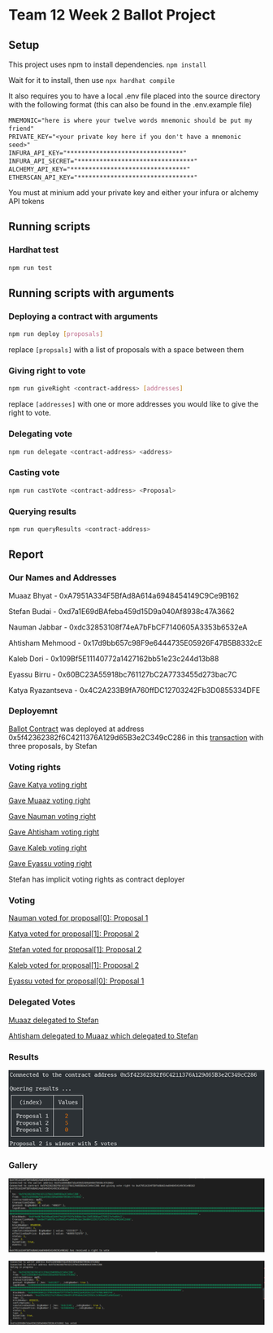 # Team 12 Week 2 Ballot Project

## Setup

This project uses npm to install dependencies. `npm install`

Wait for it to install, then use `npx hardhat compile`

It also requires you to have a local .env file placed into the source directory with the following format (this can also be found in the .env.example file)

```.env
MNEMONIC="here is where your twelve words mnemonic should be put my friend"
PRIVATE_KEY="<your private key here if you don't have a mnemonic seed>"
INFURA_API_KEY="********************************"
INFURA_API_SECRET="********************************"
ALCHEMY_API_KEY="********************************"
ETHERSCAN_API_KEY="********************************"
```
You must at minium add your private key and either your infura or alchemy API tokens

## Running scripts

### Hardhat test

```bash
npm run test
```

## Running scripts with arguments

### Deploying a contract with arguments

```bash
npm run deploy [proposals]
```
replace `[propsals]` with a list of proposals with a space between them

### Giving right to vote

```bash
npm run giveRight <contract-address> [addresses]
```
replace `[addresses]` with one or more addresses you would like to give the right to vote.

### Delegating vote

```bash
npm run delegate <contract-address> <address> 
```

### Casting vote

```bash
npm run castVote <contract-address> <Proposal>
```

### Querying results

```bash
npm run queryResults <contract-address>
```

## Report

### Our Names and Addresses

Muaaz Bhyat - 0xA7951A334F5BfAd8A614a6948454149C9Ce9B162

Stefan Budai - 0xd7a1E69dBAfeba459d15D9a040Af8938c47A3662

Nauman Jabbar - 0xdc32853108f74eA7bFbCF7140605A3353b6532eA

Ahtisham Mehmood - 0x17d9bb657c98F9e6444735E05926F47B5B8332cE

Kaleb Dori - 0x109Bf5E11140772a1427162bb51e23c244d13b88

Eyassu Birru - 0x60BC23A55918bc761127bC2A7733455d273bac7C

Katya Ryazantseva - 0x4C2A233B9fA760ffDC12703242Fb3D0855334DFE

### Deployemnt  
[Ballot Contract](https://goerli.etherscan.io/address/0x5f42362382f6c4211376a129d65b3e2c349cc286) was deployed at address 0x5f42362382f6C4211376A129d65B3e2C349cC286 in this [transaction](https://goerli.etherscan.io/tx/0x9d4f94a0eefe42decda28e38d514497cb077edf7ca4eded7be0cf873c5e9c702) with three proposals, by Stefan

### Voting rights

[Gave Katya voting right](https://goerli.etherscan.io/tx/0x31375c95266b8995a485721325ca0af8bd24b14b70514b2c59e281f347037b4e)

[Gave Muaaz voting right](https://goerli.etherscan.io/tx/0xebef7a667bc1a38ad147ad0046cbac36e86413261f2e34191169a2442d412ddd)

[Gave Nauman voting right](https://goerli.etherscan.io/tx/0xc29467ac51ddb10de55795ea8ff6348ff3197cd861d16eb5c07929a0b157f2d4)

[Gave Ahtisham voting right](https://goerli.etherscan.io/tx/0x0cb337502d8a3d4ec67e5d34a41e426be3bc7a1859eb15c40f34a2cfdd2ecd37)

[Gave Kaleb voting right](https://goerli.etherscan.io/tx/0x05cd61ff9d6fc6fa84a6186cfb30cc672f9e1544f00dd4a7a3c28f82887df406)

[Gave Eyassu voting right](https://goerli.etherscan.io/tx/0x02d5e5b10960b935355fa691ce666d533ea2f7b62231faf1d3e8d450721ff8ff)

Stefan has implicit voting rights as contract deployer  

### Voting

[Nauman voted for proposal[0]: Proposal 1](https://goerli.etherscan.io/tx/0xdab9d18f3e4b4ddf5e3ba58af7dd77a5ca981972392d03b819ba8679e3442f5a)

[Katya voted for proposal[1]: Proposal 2](https://goerli.etherscan.io/tx/0x65d9734cf1ee5094e0a23e2e8c651f50b97b3688394ceca4aa2682dc6d8f8050)

[Stefan voted for proposal[1]: Proposal 2](https://goerli.etherscan.io/tx/0xa139c835217a1fd9b4e220b49fc8705db4e2d42293b3c2e366ae821a9dd1eae1)

[Kaleb voted for proposal[1]: Proposal 2](https://goerli.etherscan.io/tx/0x2a887a2e4eeba6d80c77c2fa808bb110454b60303c25c84c2f83435f5377ca4e)

[Eyassu voted for proposal[0]: Proposal 1](https://goerli.etherscan.io/tx/0x085db4973d5e1e3f2a1cd1fa6a7578f290b99791259dae6601e452f7072cbccb)

### Delegated Votes

[Muaaz delegated to Stefan](https://goerli.etherscan.io/tx/0xe057b228edc4e4c72048074d196216bc98bb87996c97fa91cdc5a5777ee15afa)

[Ahtisham delegated to Muaaz which delegated to Stefan](https://goerli.etherscan.io/tx/0xe057b228edc4e4c72048074d196216bc98bb87996c97fa91cdc5a5777ee15afa)

### Results

![proposal[1]: Proposal 2 is winner with 5 votes](./docs/queryResults.png)

### Gallery

![CLI give right to vote call screenshot](./docs/giveRightToVote.png)

![CLI casting vote call screenshot](./docs/castVote.png)


